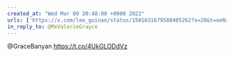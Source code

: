 ```yaml
---
created_at: "Wed Mar 09 20:48:00 +0000 2022"
urls: ['https://x.com/leo_guinan/status/1501631679588405262?s=20&t=oeNr5-QOqtnbitEhqUd1wQ']
in_reply_to: @MxValorieGrayce
---
```


@GraceBanyan https://t.co/4UkGLODdVz